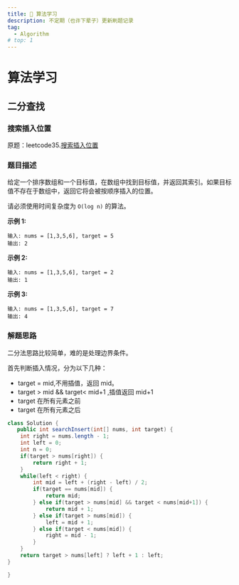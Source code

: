 ```yaml
---
title: 💫 算法学习
description: 不定期（也许下辈子）更新刷题记录
tag:
  - Algorithm
# top: 1
---
```


# 算法学习

## 二分查找

### 搜索插入位置

原题：leetcode35.[搜索插入位置](https://leetcode.cn/problems/search-insert-position/description/)

### 题目描述

给定一个排序数组和一个目标值，在数组中找到目标值，并返回其索引。如果目标值不存在于数组中，返回它将会被按顺序插入的位置。

请必须使用时间复杂度为 `O(log n)` 的算法。

**示例 1:**

```
输入: nums = [1,3,5,6], target = 5
输出: 2
```

**示例 2:**

```
输入: nums = [1,3,5,6], target = 2
输出: 1
```

**示例 3:**

```
输入: nums = [1,3,5,6], target = 7
输出: 4
```

### 解题思路

二分法思路比较简单，难的是处理边界条件。

首先判断插入情况，分为以下几种：

- target = mid,不用插值，返回 mid。
- target > mid && target< mid+1 ,插值返回 mid+1
- target 在所有元素之前
- target 在所有元素之后

```java
class Solution {
   public int searchInsert(int[] nums, int target) {
    int right = nums.length - 1;
    int left = 0;
    int n = 0;
    if(target > nums[right]) {
        return right + 1;
    }
    while(left < right) {
        int mid = left + (right - left) / 2;
        if(target == nums[mid]) {
            return mid;
        } else if(target > nums[mid] && target < nums[mid+1]) {
            return mid + 1;
        } else if(target > nums[mid]) {
            left = mid + 1;
        } else if(target < nums[mid]) {
            right = mid - 1;
        }
    }
    return target > nums[left] ? left + 1 : left;
}

}
```
